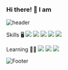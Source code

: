 ### Hi there! 👋 I am

<!--
**mooseonpark/mooseonpark** is a ✨ _special_ ✨ repository because its `README.md` (this file) appears on your GitHub profile.

Here are some ideas to get you started:

- 🔭 I’m currently working on ...
- 🌱 I’m currently learning ...
- 👯 I’m looking to collaborate on ...
- 🤔 I’m looking for help with ...
- 💬 Ask me about ...
- 📫 How to reach me: ...
- 😄 Pronouns: ...
- ⚡ Fun fact: ...
-->

![header](https://capsule-render.vercel.app/api?type=waving&color=c4ffa0&text=%20Mooseon,%20%20&height=180&fontSize=45&animation=twinkling&fontAlignY=34&fontColor=31302a)

Skills 🖥
<img src="https://img.shields.io/badge/html5-E34F26?style=for-the-badge&logo=html5&logoColor=white">
<img src="https://img.shields.io/badge/css-1572B6?style=for-the-badge&logo=css3&logoColor=white">
<img src="https://img.shields.io/badge/javascript-F7DF1E?style=for-the-badge&logo=javascript&logoColor=black">
<img src="https://img.shields.io/badge/react-61DAFB?style=for-the-badge&logo=react&logoColor=black">
<img src="https://img.shields.io/badge/git-F05032?style=for-the-badge&logo=git&logoColor=white">

Learning 🧑‍💻
<img src="https://img.shields.io/badge/node.js-339933?style=for-the-badge&logo=Node.js&logoColor=white">
<img src="https://img.shields.io/badge/express-000000?style=for-the-badge&logo=express&logoColor=white">
<img src="https://img.shields.io/badge/mysql-4479A1?style=for-the-badge&logo=mysql&logoColor=white">


![Footer](https://capsule-render.vercel.app/api?type=waving&color=c4ffa0&height=180&fontAlignY=70&text=:-D&fontColor=31302a&animation=twinkling&section=footer)
